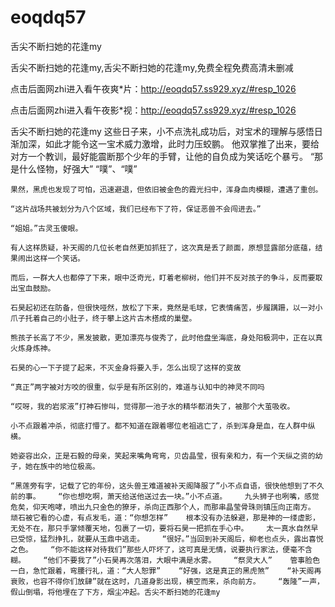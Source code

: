 # eoqdq57
舌尖不断扫她的花逢my

舌尖不断扫她的花逢my,舌尖不断扫她的花逢my,免费全程免费高清未删减

点击后面网zhi进入看午夜爽*片：http://eoqdq57.ss929.xyz/#resp_1026

点击后面网zhi进入看午夜影*视：http://eoqdq57.ss929.xyz/#resp_1026

舌尖不断扫她的花逢my    这些日子来，小不点洗礼成功后，对宝术的理解与感悟日渐加深，如此才能令这一宝术威力激增，此时力压蛟鹏。    他双掌推了出来，要给对方一个教训，最好能震断那个少年的手臂，让他的自负成为笑话吃个暴亏。    “那是什么怪物，好强大”    “噗”、“噗”

    果然，黑虎也发现了可怕，迅速避退，但依旧被金色的霞光扫中，浑身血肉模糊，遭遇了重创。

    “这片战场共被划分为八个区域，我们已经布下了符，保证恶兽不会闯进去。”

    “姐姐。”古灵玉傻眼。

    有人这样质疑，补天阁的几位长老自然更加抓狂了，这次真是丢了颜面，原想显露部分底蕴，结果闹出这样一个笑话。

    而后，一群大人也都停了下来，眼中泛奇光，盯着老柳树，他们并不反对孩子的争斗，反而要取出宝血鼓励。

    石昊起初还在防备，但很快哑然，放松了下来，竟然是毛球，它表情痛苦，步履蹒跚，以一对小爪子托着自己的小肚子，终于攀上这片古木搭成的巢壁。

    熊孩子长高了不少，黑发披散，更加漂亮与俊秀了，此时他盘坐海底，身处阳极洞中，正在以真火炼身炼神。

    石昊的心一下子提了起来，不灭金身将要入手，怎么出现了这样的变故

    “真正”两字被对方咬的很重，似乎是有所区别的，难道与认知中的神灵不同吗

    “哎呀，我的岩浆液”打神石惨叫，觉得那一池子水的精华都消失了，被那个大茧吸收。

    小不点跟着冲杀，彻底打懵了。都不知道在跟着哪位老祖逃亡了，杀到浑身是血，在人群中纵横。

    她姿容出众，正是石毅的母亲，笑起来嘴角弯弯，贝齿晶莹，很有亲和力，有一个天纵之资的幼子，她在族中的地位极高。

    “黑莲旁有字，记载了它的年份，这头兽王难道被补天阁降服了”小不点自语，很快他想到了不久前的事。    “你也想吃啊，萧天给送他送过去一块。”小不点道。    九头狮子也咧嘴，感觉危矣，仰天咆哮，喷出九只金色的獠牙，杀向正西那个人，而那串晶莹骨珠则镇压向正南方。    顽石被它看的心虚，有点发毛，道：“你想怎样”    根本没有办法躲避，那是神的一缕虚影，无处不在，那只手掌倾覆天地，包裹了一切，要将石昊一把抓在手心中。    太一真水自然早已受惊，猛烈挣扎，就要从玉鼎中逃走。    “很好。”当回到补天阁后，柳老也点头，露出喜悦之色。    “你不能这样对待我们”那些人吓坏了，这可真是无情，说要执行家法，便毫不含糊。    “他们不要我了”小石昊再次落泪，大眼中满是水雾。    “祭灵大人”    管事脸色一白，急忙跟着，弯腰行礼，道：“大人恕罪”    “好强，这是真正的黑虎煞”    “补天阁再衰败，也容不得你们放肆”就在这时，几道身影出现，横空而来，杀向前方。    “轰隆”一声，假山倒塌，将他埋在了下方，烟尘冲起。舌尖不断扫她的花逢my
